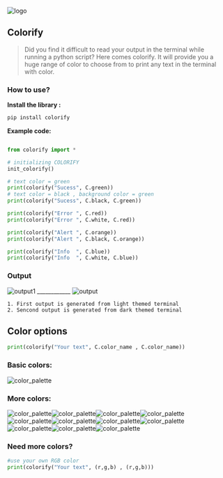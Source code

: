 
![logo](https://raw.githubusercontent.com/mahfuznow/colorify/master/images/icon.jpg) 

## Colorify

>Did you find it difficult to read your output in the terminal while running a python script? Here comes colorify. It will provide you a huge range of color to choose from to print any text in the terminal with color.


### How to use?

**Install the library :**
```bash
pip install colorify

```

**Example code:**
```python

from colorify import *

# initializing COLORIFY
init_colorify()

# text color = green
print(colorify("Sucess", C.green))
# text color = black , background color = green
print(colorify("Sucess", C.black, C.green))

print(colorify("Error ", C.red))
print(colorify("Error ", C.white, C.red))

print(colorify("Alert ", C.orange))
print(colorify("Alert ", C.black, C.orange))

print(colorify("Info  ", C.blue))
print(colorify("Info  ", C.white, C.blue))
```
### Output
![output1](https://raw.githubusercontent.com/mahfuznow/colorify/master/images/output1.JPG) ____________ ![output](https://raw.githubusercontent.com/mahfuznow/colorify/master/images/output2.JPG)


> 
    1. First output is generated from light themed terminal
    2. Sencond output is generated from dark themed terminal 


## Color options

```python
print(colorify("Your text", C.color_name , C.color_name))
```

### Basic colors:
![color_palette](https://raw.githubusercontent.com/mahfuznow/colorify/master/images/color-basic.JPG)


### More colors:
![color_palette](https://raw.githubusercontent.com/mahfuznow/colorify/master/images/color-1.JPG)![color_palette](https://raw.githubusercontent.com/mahfuznow/colorify/master/images/color-2.JPG)![color_palette](https://raw.githubusercontent.com/mahfuznow/colorify/master/images/color-3.JPG)![color_palette](https://raw.githubusercontent.com/mahfuznow/colorify/master/images/color-4.JPG)![color_palette](https://raw.githubusercontent.com/mahfuznow/colorify/master/images/color-5.JPG)![color_palette](https://raw.githubusercontent.com/mahfuznow/colorify/master/images/color-6.JPG)![color_palette](images/color-7.JPG)![color_palette](https://raw.githubusercontent.com/mahfuznow/colorify/master/images/color-8.JPG)![color_palette](https://raw.githubusercontent.com/mahfuznow/colorify/master/images/color-9.JPG)![color_palette](https://raw.githubusercontent.com/mahfuznow/colorify/master/images/color-10.JPG)![color_palette](https://raw.githubusercontent.com/mahfuznow/colorify/master/images/color-11.JPG)

### Need more colors?
```python
#use your own RGB color
print(colorify("Your text", (r,g,b) , (r,g,b)))
```